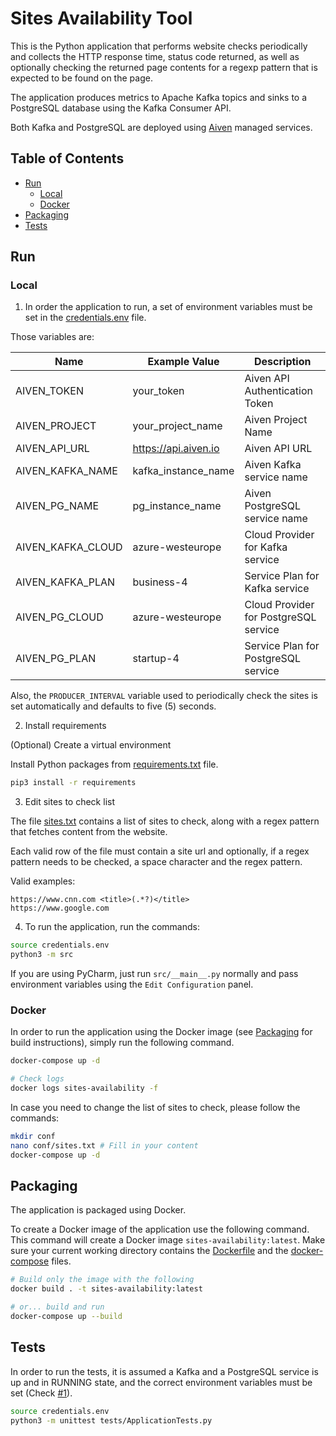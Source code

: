 # Sites Availability Tool

This is the Python application that performs website checks periodically and collects the HTTP response time, status
code returned, as well as optionally checking the returned page contents for a regexp pattern that is expected to be
found on the page.

The application produces metrics to Apache Kafka topics and sinks to a PostgreSQL database using the Kafka Consumer API.

Both Kafka and PostgreSQL are deployed using [Aiven](https://aiven.io/) managed services.

## Table of Contents

* [Run](#run)
    * [Local](#local)
    * [Docker](#docker)
* [Packaging](#packaging)
* [Tests](#tests)

## Run

### Local

1. In order the application to run, a set of environment variables must be set in the [credentials.env](credentials.env)
   file.

Those variables are:

| Name              | Example Value        | Description                           |
|-------------------|----------------------|---------------------------------------|
| AIVEN_TOKEN       | your_token           | Aiven API Authentication Token        |
| AIVEN_PROJECT     | your_project_name    | Aiven Project Name                    |
| AIVEN_API_URL     | https://api.aiven.io | Aiven API URL                         |
| AIVEN_KAFKA_NAME  | kafka_instance_name  | Aiven Kafka service name              |
| AIVEN_PG_NAME     | pg_instance_name     | Aiven PostgreSQL service name         |
| AIVEN_KAFKA_CLOUD | azure-westeurope     | Cloud Provider for Kafka service      |
| AIVEN_KAFKA_PLAN  | business-4           | Service Plan for Kafka service        |
| AIVEN_PG_CLOUD    | azure-westeurope     | Cloud Provider for PostgreSQL service |
| AIVEN_PG_PLAN     | startup-4            | Service Plan for PostgreSQL service   |

Also, the `PRODUCER_INTERVAL` variable used to periodically check the sites is set automatically and defaults to five
(5) seconds.

2. Install requirements

(Optional) Create a virtual environment

Install Python packages from [requirements.txt](requirements.txt) file.

```bash
pip3 install -r requirements
```

3. Edit sites to check list

The file [sites.txt](conf/sites.txt) contains a list of sites to check, along with a regex pattern that fetches content
from the website.

Each valid row of the file must contain a site url and optionally, if a regex pattern needs to be checked, a space
character and the regex pattern.

Valid examples:

```text
https://www.cnn.com <title>(.*?)</title>
https://www.google.com
```

4. To run the application, run the commands:

```bash
source credentials.env
python3 -m src
```

If you are using PyCharm, just run `src/__main__.py` normally and pass environment variables using
the `Edit Configuration` panel.

### Docker

In order to run the application using the Docker image (see [Packaging](#packaging) for build instructions), simply run
the following command.

```bash
docker-compose up -d

# Check logs 
docker logs sites-availability -f
```

In case you need to change the list of sites to check, please follow the commands:

```bash
mkdir conf
nano conf/sites.txt # Fill in your content
docker-compose up -d
```

## Packaging

The application is packaged using Docker.

To create a Docker image of the application use the following command. This command will create a Docker
image `sites-availability:latest`. Make sure your current working directory contains the [Dockerfile](Dockerfile) and
the [docker-compose](docker-compose.yml) files.

```bash
# Build only the image with the following
docker build . -t sites-availability:latest

# or... build and run
docker-compose up --build
```

## Tests

In order to run the tests, it is assumed a Kafka and a PostgreSQL service is up and in RUNNING state, and the correct
environment variables must be set (Check [#1](#local)).

```bash
source credentials.env
python3 -m unittest tests/ApplicationTests.py
```





